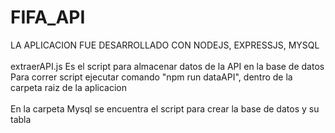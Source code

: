 # FIFA_API

LA APLICACION FUE DESARROLLADO CON NODEJS, EXPRESSJS, MYSQL <br/><br/>
extraerAPI.js Es el script para almacenar datos de la API en la base de datos <br/>
Para correr script ejecutar comando "npm run dataAPI", dentro de la carpeta raiz de la aplicacion<br/><br/>
En la carpeta Mysql se encuentra el script para crear la base de datos y su tabla
